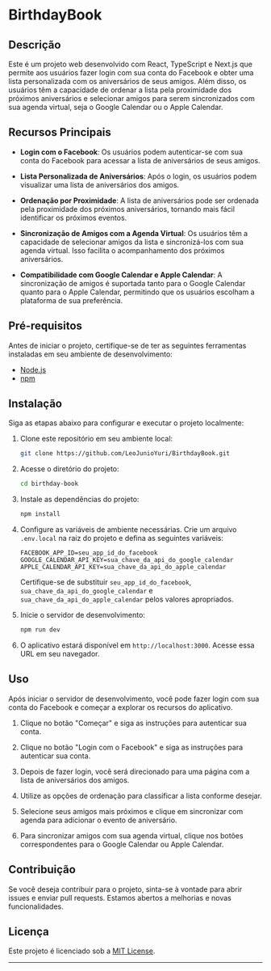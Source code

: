 # BirthdayBook

## Descrição

Este é um projeto web desenvolvido com React, TypeScript e Next.js que permite aos usuários fazer login com sua conta do Facebook e obter uma lista personalizada com os aniversários de seus amigos. Além disso, os usuários têm a capacidade de ordenar a lista pela proximidade dos próximos aniversários e selecionar amigos para serem sincronizados com sua agenda virtual, seja o Google Calendar ou o Apple Calendar.

## Recursos Principais

- **Login com o Facebook**: Os usuários podem autenticar-se com sua conta do Facebook para acessar a lista de aniversários de seus amigos.

- **Lista Personalizada de Aniversários**: Após o login, os usuários podem visualizar uma lista de aniversários dos amigos.

- **Ordenação por Proximidade**: A lista de aniversários pode ser ordenada pela proximidade dos próximos aniversários, tornando mais fácil identificar os próximos eventos.

- **Sincronização de Amigos com a Agenda Virtual**: Os usuários têm a capacidade de selecionar amigos da lista e sincronizá-los com sua agenda virtual. Isso facilita o acompanhamento dos próximos aniversários.

- **Compatibilidade com Google Calendar e Apple Calendar**: A sincronização de amigos é suportada tanto para o Google Calendar quanto para o Apple Calendar, permitindo que os usuários escolham a plataforma de sua preferência.

## Pré-requisitos

Antes de iniciar o projeto, certifique-se de ter as seguintes ferramentas instaladas em seu ambiente de desenvolvimento:

- [Node.js](https://nodejs.org/)
- [npm](https://www.npmjs.com/)

## Instalação

Siga as etapas abaixo para configurar e executar o projeto localmente:

1. Clone este repositório em seu ambiente local:

   ```bash
   git clone https://github.com/LeoJunioYuri/BirthdayBook.git
   ```

2. Acesse o diretório do projeto:

   ```bash
   cd birthday-book
   ```

3. Instale as dependências do projeto:

   ```bash
   npm install
   ```

4. Configure as variáveis de ambiente necessárias. Crie um arquivo `.env.local` na raiz do projeto e defina as seguintes variáveis:

   ```dotenv
   FACEBOOK_APP_ID=seu_app_id_do_facebook
   GOOGLE_CALENDAR_API_KEY=sua_chave_da_api_do_google_calendar
   APPLE_CALENDAR_API_KEY=sua_chave_da_api_do_apple_calendar
   ```

   Certifique-se de substituir `seu_app_id_do_facebook`, `sua_chave_da_api_do_google_calendar` e `sua_chave_da_api_do_apple_calendar` pelos valores apropriados.

5. Inicie o servidor de desenvolvimento:

   ```bash
   npm run dev
   ```

6. O aplicativo estará disponível em `http://localhost:3000`. Acesse essa URL em seu navegador.

## Uso

Após iniciar o servidor de desenvolvimento, você pode fazer login com sua conta do Facebook e começar a explorar os recursos do aplicativo.

1. Clique no botão "Começar" e siga as instruções para autenticar sua conta.

2. Clique no botão "Login com o Facebook" e siga as instruções para autenticar sua conta.

3. Depois de fazer login, você será direcionado para uma página com a lista de aniversários dos amigos.

4. Utilize as opções de ordenação para classificar a lista conforme desejar.

5. Selecione seus amigos mais próximos e clique em sincronizar com agenda para adicionar o evento de aniversário.

6. Para sincronizar amigos com sua agenda virtual, clique nos botões correspondentes para o Google Calendar ou Apple Calendar.

## Contribuição

Se você deseja contribuir para o projeto, sinta-se à vontade para abrir issues e enviar pull requests. Estamos abertos a melhorias e novas funcionalidades.

## Licença

Este projeto é licenciado sob a [MIT License](LICENSE).

---